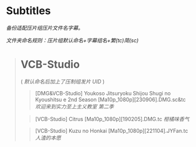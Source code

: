 # Subtitles

_备份适配压片组压片文件名字幕。_

_文件夹命名规则：压片组默认命名+字幕组名+繁(tc)简(sc)_

> # VCB-Studio
>
> ( _默认命名后加上了压制组发片 UID_ )
>
> > [DMG&VCB-Studio] Youkoso Jitsuryoku Shijou Shugi no Kyoushitsu e 2nd Season [Ma10p_1080p][230906].DMG.sc&tc _欢迎来到实力至上主义教室 第二季_
>
> > [VCB-Studio] Citrus [Ma10p_1080p][190205].DMG.tc _柑橘味香气_
>
> > [VCB-Studio] Kuzu no Honkai [Ma10p_1080p][221104].JYFan.tc _人渣的本愿_
